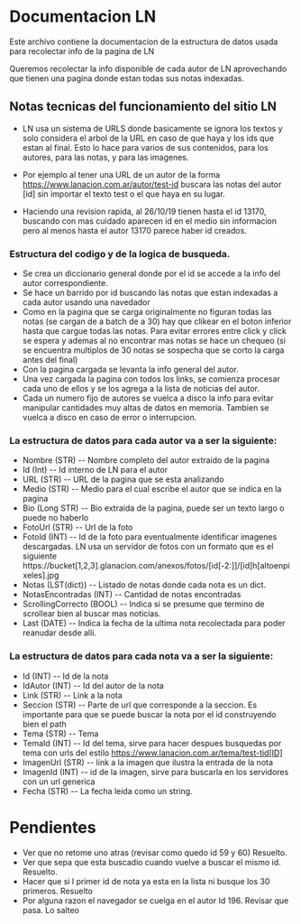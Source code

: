 # Documentacion LN

Este archivo contiene la documentacion de la estructura de datos usada para recolectar info de la pagina de LN

Queremos recolectar la info disponible de cada autor de LN aprovechando que tienen una pagina donde estan todas sus notas indexadas. 

## Notas tecnicas del funcionamiento del sitio LN

- LN usa un sistema de URLS donde basicamente se ignora los textos y solo considera el arbol de la URL en caso de que haya y los ids que estan al final. Esto lo hace para varios de sus contenidos, para los autores, para las notas, y para las imagenes.

- Por ejemplo al tener una URL de un autor de la forma https://www.lanacion.com.ar/autor/test-id buscara las notas del autor [id] sin importar el texto test o el que haya en su lugar.

- Haciendo una revision rapida, al 26/10/19 tienen hasta el id 13170, buscando con mas cuidado aparecen id en el medio sin informacion pero al menos hasta el autor 13170 parece haber id creados. 

### Estructura del codigo y de la logica de busqueda.
- Se crea un diccionario general donde por el id se accede a la info del autor correspondiente.
- Se hace un barrido por id buscando las notas que estan indexadas a cada autor usando una navedador
- Como en la pagina que se carga originalmente no figuran todas las notas (se cargan de a batch de a 30) hay que clikear en el boton inferior hasta que cargue todas las notas. Para evitar errores entre click y click se espera y ademas al no encontrar mas notas se hace un chequeo (si se encuentra multiplos de 30 notas se sospecha que se corto la carga antes del final)
- Con la pagina cargada se levanta la info general del autor.
- Una vez cargada la pagina con todos los links, se comienza procesar cada uno de ellos y se los agrega a la lista de noticias del autor. 
- Cada un numero fijo de autores se vuelca a disco la info para evitar manipular cantidades muy altas de datos en memoria. Tambien se vuelca a disco en caso de error o interrupcion. 

### La estructura de datos para cada autor va a ser la siguiente:
- Nombre (STR) -- Nombre completo del autor extraido de la pagina
- Id (Int) -- Id interno de LN para el autor
- URL (STR) -- URL de la pagina que se esta analizando
- Medio (STR) -- Medio para el cual escribe el autor que se indica en la pagina 
- Bio (Long STR) -- Bio extraida de la pagina, puede ser un texto largo o puede no haberlo
- FotoUrl (STR) -- Url de la foto
- FotoId (INT) -- Id de la foto para eventualmente identificar imagenes descargadas. LN usa un servidor de fotos con un formato que es el siguiente https://bucket[1,2,3].glanacion.com/anexos/fotos/[id[-2:]]/[id]h[altoenpixeles].jpg
- Notas (LST(dict)) -- Listado de notas donde cada nota es un dict.
- NotasEncontradas (INT) -- Cantidad de notas encontradas
- ScrollingCorrecto (BOOL) -- Indica si se presume que termino de scrollear bien al buscar mas noticias.
- Last (DATE) -- Indica la fecha de la ultima nota recolectada para poder reanudar desde alli. 

### La estructura de datos para cada nota va a ser la siguiente:

- Id (INT) -- Id de la nota
- IdAutor (INT) -- Id del autor de la nota
- Link (STR) -- Link a la nota
- Seccion (STR) -- Parte de url que corresponde a la seccion. Es importante para que se puede buscar la nota por el id construyendo bien el path
- Tema (STR) -- Tema 
- TemaId (INT) -- Id del tema, sirve para hacer despues busquedas por tema con urls del estilo https://www.lanacion.com.ar/tema/test-tid[ID]
- ImagenUrl (STR) -- link a la imagen que ilustra la entrada de la nota
- ImagenId (INT) -- id de la imagen, sirve para buscarla en los servidores con un url generica
- Fecha (STR) -- La fecha leida como un string.

# Pendientes
- Ver que no retome uno atras (revisar como quedo id 59 y 60) Resuelto.
- Ver que sepa que esta buscadio cuando vuelve a buscar el mismo id. Resuelto.
- Hacer que si l primer id de nota ya esta en la lista ni busque los 30 primeros. Resuelto
- Por alguna razon el navegador se cuelga en el autor Id 196. Revisar que pasa. Lo salteo